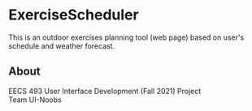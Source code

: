 # ExerciseScheduler
This is an outdoor exercises planning tool (web page) based on user's schedule and weather forecast.  
## About
EECS 493 User Interface Development (Fall 2021) Project  
Team UI-Noobs
